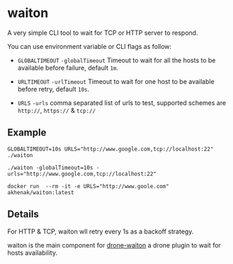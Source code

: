 # waiton

A very simple CLI tool to wait for TCP or HTTP server to respond.

You can use environment variable or CLI flags as follow:

- `GLOBALTIMEOUT` `-globalTimeout` 
  Timeout to wait for all the hosts to be available before failure, default `1m`.
 
- `URLTIMEOUT` `-urlTimeout`
  Timeout to wait for one host to be available before retry, default `10s`.

- `URLS` `-urls`
  comma separated list of urls to test, supported schemes are `http://`, `https://` & `tcp://`


## Example

```
GLOBALTIMEOUT=10s URLS="http://www.google.com,tcp://localhost:22" ./waiton
```

```
./waiton -globalTimeout=10s -urls="http://www.google.com,tcp://localhost:22"
```

```
docker run  --rm -it -e URLS="http://www.goole.com" akhenak/waiton:latest
```

## Details

For HTTP & TCP, waiton wll retry every 1s as a backoff strategy.

waiton is the main component for [drone-waiton](https://github.com/akhenakh/drone-waiton) a drone plugin to wait for hosts availability.
